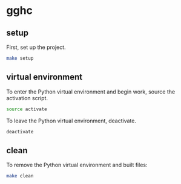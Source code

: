 # gghc

## setup

First, set up the project.

```bash
make setup
```

## virtual environment

To enter the Python virtual environment and begin work, source the activation script.

```bash
source activate
```

To leave the Python virtual environment, deactivate.

```bash
deactivate
```

## clean

To remove the Python virtual environment and built files:

```bash
make clean
```
